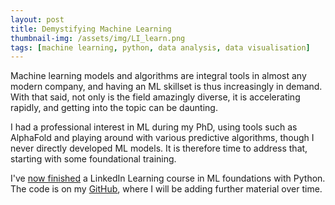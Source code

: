 ```yaml
---
layout: post
title: Demystifying Machine Learning 
thumbnail-img: /assets/img/LI_learn.png
tags: [machine learning, python, data analysis, data visualisation]
---
```


Machine learning models and algorithms are integral tools in almost any modern company, and having an ML skillset is thus increasingly in demand. With that said, not only is the field amazingly diverse, it is accelerating rapidly, and getting into the topic can be daunting.

I had a professional interest in ML during my PhD, using tools such as AlphaFold and playing around with various predictive algorithms, though I never directly developed ML models. It is therefore time to address that, starting with some foundational training.

I've [now finished](https://cormackinsella.github.io/certs) a LinkedIn Learning course in ML foundations with Python. The code is on my [GitHub](https://github.com/CormacKinsella/python-data-science), where I will be adding further material over time.
